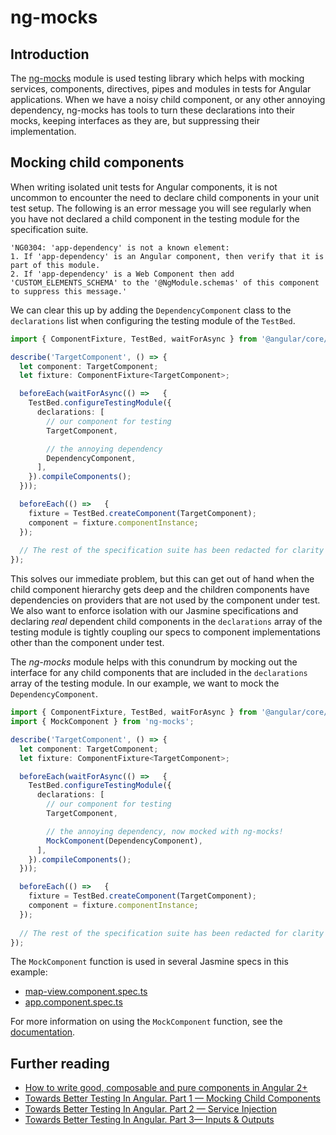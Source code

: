 # ng-mocks

## Introduction

The [ng-mocks](https://ng-mocks.sudo.eu/) module is used testing library which helps with mocking services, components, directives, pipes and modules in tests for Angular applications. When we have a noisy child component, or any other annoying dependency, ng-mocks has tools to turn these declarations into their mocks, keeping interfaces as they are, but suppressing their implementation.


## Mocking child components

When writing isolated unit tests for Angular components, it is not uncommon to encounter the need to declare child components in your unit test setup. 
The following is an error message you will see regularly when you have not declared a child component in the testing module for the specification suite.

```
'NG0304: 'app-dependency' is not a known element:
1. If 'app-dependency' is an Angular component, then verify that it is part of this module.
2. If 'app-dependency' is a Web Component then add 'CUSTOM_ELEMENTS_SCHEMA' to the '@NgModule.schemas' of this component to suppress this message.'
```

We can clear this up by adding the `DependencyComponent` class to the `declarations` list when configuring the testing module of the `TestBed`.

```typescript
import { ComponentFixture, TestBed, waitForAsync } from '@angular/core/testing';

describe('TargetComponent', () => {
  let component: TargetComponent;
  let fixture: ComponentFixture<TargetComponent>;

  beforeEach(waitForAsync(() =>   {
    TestBed.configureTestingModule({
      declarations: [
        // our component for testing
        TargetComponent,

        // the annoying dependency
        DependencyComponent,
      ],
    }).compileComponents();
  }));

  beforeEach(() =>   {
    fixture = TestBed.createComponent(TargetComponent);
    component = fixture.componentInstance;
  });
  
  // The rest of the specification suite has been redacted for clarity
});
```

This solves our immediate problem, but this can get out of hand when the child component hierarchy gets deep and the children components have dependencies on providers that are not used by the component under test. 
We also want to enforce isolation with our Jasmine specifications and declaring _real_ dependent child components in the `declarations` array of the testing module is tightly coupling our specs to component implementations other than the component under test.

The *ng-mocks* module helps with this conundrum by mocking out the interface for any child components that are included in the `declarations` array of the testing module.
In our example, we want to mock the `DependencyComponent`.

```typescript
import { ComponentFixture, TestBed, waitForAsync } from '@angular/core/testing';
import { MockComponent } from 'ng-mocks';

describe('TargetComponent', () => {
  let component: TargetComponent;
  let fixture: ComponentFixture<TargetComponent>;

  beforeEach(waitForAsync(() =>   {
    TestBed.configureTestingModule({
      declarations: [
        // our component for testing
        TargetComponent,

        // the annoying dependency, now mocked with ng-mocks!
        MockComponent(DependencyComponent),
      ],
    }).compileComponents();
  }));

  beforeEach(() =>   {
    fixture = TestBed.createComponent(TargetComponent);
    component = fixture.componentInstance;
  });
  
  // The rest of the specification suite has been redacted for clarity
});
```

The `MockComponent` function is used in several Jasmine specs in this example:
- [map-view.component.spec.ts](./src/app/views/map-view/__tests__/map-view.component.spec.ts)
- [app.component.spec.ts](./src/app/__tests__/app.component.spec.ts)  

For more information on using the `MockComponent` function, see the [documentation](https://ng-mocks.sudo.eu/api/MockComponent).


## Further reading

- [How to write good, composable and pure components in Angular 2+](https://jackthenomad.com/how-to-write-good-composable-and-pure-components-in-angular-2-1756945c0f5b)
- [Towards Better Testing In Angular. Part 1 — Mocking Child Components](https://medium.com/@abdul_74410/towards-better-testing-in-angular-part-1-mocking-child-components-b51e1fd571da)
- [Towards Better Testing In Angular. Part 2 — Service Injection](https://medium.com/@abdul_74410/towards-better-testing-in-angular-part-2-service-injection-c87b1fede954)
- [Towards Better Testing In Angular. Part 3— Inputs & Outputs](https://medium.com/@abdul_74410/towards-better-testing-in-angular-part-3-inputs-outputs-e8ed361cdad6)

